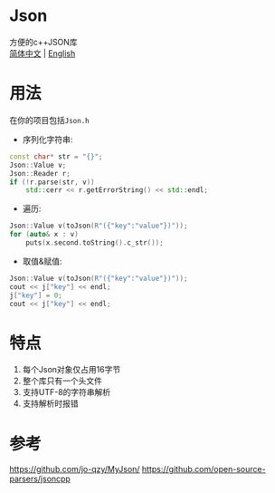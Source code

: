 ﻿# Json
方便的c++JSON库<br>
[简体中文](README.md) | [English](README_EN.md)
# 用法
在你的项目包括`Json.h`<br>
* 序列化字符串:
```cpp
const char* str = "{}";
Json::Value v;
Json::Reader r;
if (!r.parse(str, v))
	std::cerr << r.getErrorString() << std::endl;
```
* 遍历:
```cpp
Json::Value v(toJson(R"({"key":"value"})"));
for (auto& x : v)
	puts(x.second.toString().c_str());
```
* 取值&赋值:
```cpp
Json::Value v(toJson(R"({"key":"value"})"));
cout << j["key"] << endl;
j["key"] = 0;
cout << j["key"] << endl;
```
# 特点
1. 每个Json对象仅占用16字节
2. 整个库只有一个头文件
3. 支持UTF-8的字符串解析
4. 支持解析时报错
# 参考
https://github.com/jo-qzy/MyJson/
https://github.com/open-source-parsers/jsoncpp
